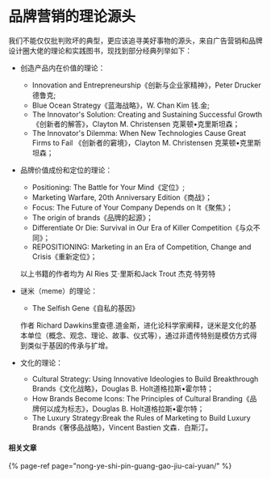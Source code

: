 # 品牌营销的理论源头

我们不能仅仅批判败坏的典型，更应该追寻美好事物的源头，来自广告营销和品牌设计圈大佬的理论和实践图书，现找到部分经典列举如下：



* 创造产品内在价值的理论：
  * Innovation and Entrepreneurship《创新与企业家精神》，Peter Drucker 德鲁克;
  * Blue Ocean Strategy《蓝海战略》，W. Chan Kim 钱.金;
  * The Innovator's Solution: Creating and Sustaining Successful Growth《创新者的解答》，Clayton M. Christensen 克莱顿•克里斯坦森；
  * The Innovator's Dilemma: When New Technologies Cause Great Firms to Fail 《创新者的窘境》，Clayton M. Christensen 克莱顿•克里斯坦森；



* 品牌价值成份和定位的理论：

  * Positioning: The Battle for Your Mind《定位》;
  * Marketing Warfare, 20th Anniversary Edition《商战》；
  * Focus: The Future of Your Company Depends on It《聚焦》；
  * The origin of brands《品牌的起源》；
  * Differentiate Or Die: Survival in Our Era of Killer Competition《与众不同》；
  * REPOSITIONING: Marketing in an Era of Competition, Change and Crisis《重新定位》；

  以上书籍的作者均为 Al Ries 艾·里斯和Jack Trout 杰克·特劳特



* 谜米（meme）的理论：

  * The Selfish Gene《自私的基因》

  作者 Richard Dawkins里查德.道金斯，进化论科学家阐释，谜米是文化的基本单位（概念、观念、理论、故事、仪式等），通过非遗传特别是模仿方式得到类似于基因的传承与扩增。



* 文化的理论：

  * Cultural Strategy: Using Innovative Ideologies to Build Breakthrough Brands《文化战略》，Douglas B. Holt道格拉斯•霍尔特；
  * How Brands Become Icons: The Principles of Cultural Branding《品牌何以成为标志》，Douglas B. Holt道格拉斯•霍尔特；
  * The Luxury Strategy:Break the Rules of Marketing to Build Luxury Brands《奢侈品战略》，Vincent Bastien 文森．白斯汀。

#### 相关文章

{% page-ref page="nong-ye-shi-pin-guang-gao-jiu-cai-yuan/" %}





